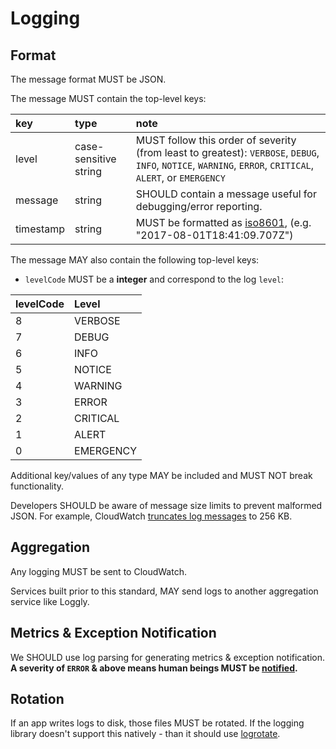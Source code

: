 # Logging

## Format

The message format MUST be JSON.

The message MUST contain the top-level keys:

| key            | type                 | note
| :------------- | :-------------       | :-------------
| level          | case-sensitive string| MUST follow this order of severity (from least to greatest): `VERBOSE`, `DEBUG`, `INFO`, `NOTICE`, `WARNING`, `ERROR`, `CRITICAL`, `ALERT`, or `EMERGENCY`
| message        | string               |SHOULD contain a message useful for debugging/error reporting.
| timestamp      | string               |MUST be formatted as [iso8601](https://en.wikipedia.org/wiki/ISO_8601), (e.g. "2017-08-01T18:41:09.707Z")

The message MAY also contain the following top-level keys:

- `levelCode` MUST be a **integer** and correspond to the log `level`:

| levelCode      | Level          |
| :------------- | :------------- |
| 8              | VERBOSE        |
| 7              | DEBUG          |
| 6              | INFO           |
| 5              | NOTICE         |
| 4              | WARNING        |
| 3              | ERROR          |
| 2              | CRITICAL       |
| 1              | ALERT          |
| 0              | EMERGENCY      |

Additional key/values of any type MAY be included and MUST NOT break functionality.

Developers SHOULD be aware of message size limits to prevent malformed JSON. For example, CloudWatch [truncates log messages](http://docs.aws.amazon.com/AmazonCloudWatch/latest/logs/cloudwatch_limits_cwl.html) to 256 KB.

## Aggregation

Any logging MUST be sent to CloudWatch.

Services built prior to this standard, MAY send logs to another aggregation service like Loggly.

## Metrics & Exception Notification

We SHOULD use log parsing for generating metrics & exception notification.  
**A severity of `ERROR` & above means human beings MUST be [notified](alerting.md).**

## Rotation

If an app writes logs to disk, those files MUST be rotated.
If the logging library doesn't support this natively - than it should use [logrotate](https://linux.die.net/man/8/logrotate).
